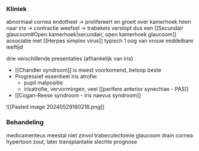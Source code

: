 ### Kliniek
abnormaal cornea endotheel -> prolifereert en groeit over kamerhoek heen naar iris -> contractie weefsel -> trabekels verstopt
dus een [[Secundair glaucoom#Open kamerhoek|secundair, open kamerhoek glaucoom]]  
associatie met [[Herpes simplex virus]] 
typisch 1 oog van vrouw middelbare leeftijd

drie verschillende presentaties (afhankelijk van iris)
- [[Chandler syndroom]] is meest voorkomend, beloop beste
- Progressief essentieel iris atrofie:
	- pupil malpositie
	- irisatrofie, vervormingen, veel [[perifere anterior synechiae - PAS]] 
- [[Cogan-Reese syndroom - iris naevus syndroom]] 

![[Pasted image 20240529180218.png]]
### Behandeling
medicamenteus meestal niet zinvol
trabeculectomie 
glaucoom drain
cornea hypertoon zout, later transplantatie
slechte prognose